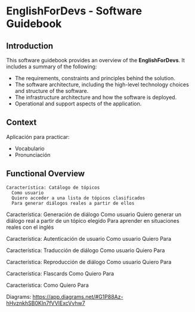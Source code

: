 # EnglishForDevs - Software Guidebook

## Introduction
This software guidebook provides an overview of the **EnglishForDevs**. It includes a summary of the following:
- The requirements, constraints and principles behind the solution.
- The software architecture, including the high-level technology choices and structure of the software.
- The infrastructure architecture and how the software is deployed.
- Operational and support aspects of the application.

## Context
Aplicación para practicar:
- Vocabulario
- Pronunciación


## Functional Overview

```
Característica: Catálogo de tópicos
  Como usuario 
  Quiero acceder a una lista de tópicos clasificados 
  Para generar diálogos reales a partir de ellos
```

Característica: Generación de diálogo
Como usuario 
Quiero generar un diálogo real a partir de un tópico elegido
Para aprender  en situaciones reales con el inglés

Característica: Autenticación de usuario
Como usuario 
Quiero 
Para


Característica: Traducción de diálogo
Como usuario 
Quiero 
Para

Característica: Reproducción de diálogo
Como usuario 
Quiero 
Para

Característica: Flascards
Como
Quiero 
Para

Característica:
Como
Quiero
Para







Diagrams:
https://app.diagrams.net/#G1P88Az-hHvznkhSB0KIn7fVVlExcVvhw7






